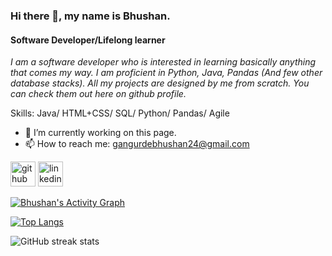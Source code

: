 ### Hi there 👋, my name is Bhushan.
#### Software Developer/Lifelong learner


*I am a software developer who is interested in learning basically anything that comes my way. I am proficient in Python, Java, Pandas (And few other database stacks). All my projects are designed by me from scratch. You can check them out here on github profile.*

Skills: Java/ HTML+CSS/ SQL/ Python/ Pandas/ Agile

- 🔭 I’m currently working on this page. 
- 📫 How to reach me: gangurdebhushan24@gmail.com 


[<img src='https://cdn.jsdelivr.net/npm/simple-icons@3.0.1/icons/github.svg' alt='github' height='40'>](https://github.com/bhushtix)  [<img src='https://cdn.jsdelivr.net/npm/simple-icons@3.0.1/icons/linkedin.svg' alt='linkedin' height='40'>](https://www.linkedin.com/in/bhushanpradeep/)  

[![Bhushan's Activity Graph](https://github-readme-activity-graph.vercel.app/graph?username=bhushtix&custom_title=Bhushan's%20Activity%20Stats&hide_border=true)](https://github.com/ashutosh00710/github-readme-activity-graph)

[![Top Langs](https://github-readme-stats.vercel.app/api/top-langs/?username=bhushtix)](https://github.com/anuraghazra/github-readme-stats)

![GitHub streak stats](https://streak-stats.demolab.com/?user=bhushtix)  




